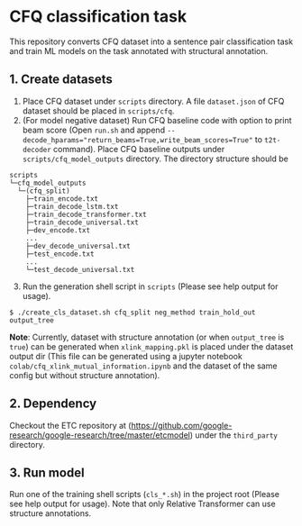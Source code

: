 # CFQ classification task

This repository converts CFQ dataset into a sentence pair classification task and train ML models on the task annotated with structural annotation.

## 1. Create datasets
1. Place CFQ dataset under `scripts` directory. A file `dataset.json` of CFQ dataset should be placed in `scripts/cfq`.
2. (For model negative dataset) Run CFQ baseline code with option to print beam score (Open `run.sh` and append `--decode_hparams="return_beams=True,write_beam_scores=True"` to `t2t-decoder` command). Place CFQ baseline outputs under `scripts/cfq_model_outputs` directory. The directory structure should be
```
scripts
└─cfq_model_outputs
  └─(cfq_split)
    ├─train_encode.txt
    ├─train_decode_lstm.txt
    ├─train_decode_transformer.txt
    ├─train_decode_universal.txt
    ├─dev_encode.txt
    ...
    ├─dev_decode_universal.txt
    ├─test_encode.txt
    ...
    └─test_decode_universal.txt
```
3. Run the generation shell script in `scripts` (Please see help output for usage).
```
$ ./create_cls_dataset.sh cfq_split neg_method train_hold_out output_tree
```
**Note**: Currently, dataset with structure annotation (or when `output_tree` is `true`) can be generated when `xlink_mapping.pkl` is placed under the dataset output dir (This file can be generated using a jupyter notebook `colab/cfq_xlink_mutual_information.ipynb` and the dataset of the same config but without structure annotation).

## 2. Dependency
Checkout the ETC repository at (https://github.com/google-research/google-research/tree/master/etcmodel) under the `third_party` directory.

## 3. Run model
Run one of the training shell scripts (`cls_*.sh`) in the project root (Please see help output for usage). Note that only Relative Transformer can use structure annotations.
